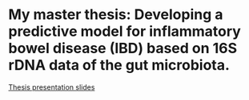 # My master thesis: Developing a predictive model for inflammatory bowel disease (IBD) based on 16S rDNA data of the gut microbiota.

[Thesis presentation slides](https://github.com/anhvobio/my_master_thesis/blob/main/Git%20-%20Hoang%20Anh%20-%20Gut%20Microbiome%20-%20IBD%20Thesis.pptx.pdf)
